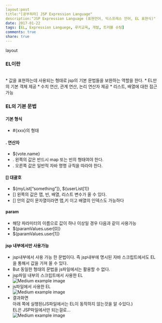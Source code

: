 ```yaml
---
layout:post
title:"[공부하자] JSP Expression Language"
description:"JSP Expression Language (표현언어, 익스프레스 언어, EL 표현식)"
date: 2017-01-22
tags: [EL, Expression Languege, 루키교육, 개발, 트러블 슈팅]
comments: true
share: true
---
```



layout

### EL이란
<br>
* 값을 표현하는데 사용되는 형태로 jsp의 기본 문법들을 보완하는 역할을 한다.
* EL만의 기본 객체 제공
* 수치 연산, 관계 연산, 논리 연산자 제공
* 리스트, 배열에 대한 접근 가능

### EL의 기본 문법

#### 기본 형식
* #{xxx}의 형태

#### . 연산자
* ${vote.name}
* . 왼쪽의 값은 반드시 map 또는 빈의 형태여야 한다.
* . 오른쪽 값은 일반적 자바 명명 규칙을 따라야 한다.

#### [] 대괄호
* ${myList[“something”]}, ${userList[1]}
* [] 왼쪽의 값은 맵, 빈, 배열, 리스트 변수가 올 수 있다.
* [] 안의 값이 문자열이라면 맵,키 이고 배열의 인덱스도 가능하다

#### param
* 해당 파라미터의 이름으로 값이 하나 이상일 경우 다음과 같이 사용가능
* ${paramValues.user[0]}
* ${paramValues.user[1]}

#### jsp 내부에서만 사용가능
* jsp내부에서 사용 가능 한 문법이다. 즉 jsp내부에 명시된 자바 스크립트에서도 EL을 통해서 값을 가져 올 수 있다.
* But 동일한 형태의 문법을 js파일에서는 활용할 수 없다. 
* jsp파일 내부의 스크립트에서 사용한 EL<br>
![Medium example image](https://github.com/ldh881113/ldh881113.github.com/blob/master/images/EL_test1.png)<br>
* js파일에서 사용한 EL<br>
![Medium example image](https://github.com/ldh881113/ldh881113.github.com/blob/master/images/EL_test2.png "test_2")<br>
* 결과화면<br>
아래 쪽에 실행된(JS파일에서는 EL이 동작하지 않는것을 알 수있다.)<br>
EL은 JSP파일에서만 되는걸로...<br>
![Medium example image](https://github.com/ldh881113/ldh881113.github.com/blob/master/images/EL_result.png "test_1")<br>
